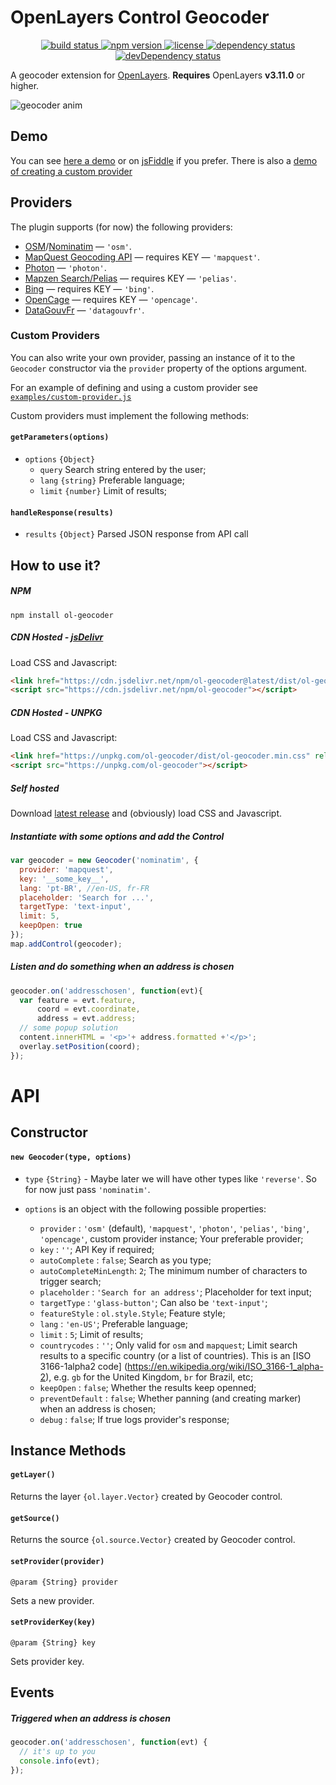 # OpenLayers Control Geocoder
<p align="center">
  <a href="https://travis-ci.org/jonataswalker/ol-geocoder">
    <img src="https://travis-ci.org/jonataswalker/ol-geocoder.svg?branch=master" alt="build status">
  </a>
  <a href="https://www.npmjs.com/package/ol-geocoder">
    <img src="https://img.shields.io/npm/v/ol-geocoder.svg"
      alt="npm version">
  </a>
  <a href="https://github.com/jonataswalker/ol-geocoder/blob/master/LICENSE">
    <img src="https://img.shields.io/npm/l/ol-geocoder.svg"
      alt="license">
  </a>
  <a href="https://david-dm.org/jonataswalker/ol-geocoder">
    <img src="https://david-dm.org/jonataswalker/ol-geocoder/status.svg"
      alt="dependency status">
  </a>
  <a href="https://david-dm.org/jonataswalker/ol-geocoder">
    <img src="https://david-dm.org/jonataswalker/ol-geocoder/dev-status.svg" alt="devDependency status">
  </a>
</p>

A geocoder extension for [OpenLayers](http://openlayers.org/). **Requires** OpenLayers **v3.11.0** or higher.

![geocoder anim](https://raw.githubusercontent.com/jonataswalker/ol-geocoder/screenshots/images/anim.gif)

## Demo
You can see [here a demo](http://rawgit.com/jonataswalker/ol-geocoder/master/examples/control-nominatim.html) or on [jsFiddle](http://jsfiddle.net/jonataswalker/c4qv9afb/) if you prefer. There is also a [demo of creating a custom provider](http://rawgit.com/jonataswalker/ol-geocoder/master/examples/custom-provider.html)

## Providers
The plugin supports (for now) the following providers:

* [OSM](http://www.openstreetmap.org/)/[Nominatim](http://wiki.openstreetmap.org/wiki/Nominatim) &mdash; `'osm'`.
* [MapQuest Geocoding API](http://open.mapquestapi.com/nominatim/) &mdash; requires KEY  &mdash; `'mapquest'`.
* [Photon](http://photon.komoot.de/)  &mdash; `'photon'`.
* [Mapzen Search/Pelias](https://mapzen.com/projects/search) &mdash; requires KEY  &mdash; `'pelias'`.
* [Bing](https://msdn.microsoft.com/pt-br/library/ff701713.aspx) &mdash; requires KEY  &mdash; `'bing'`.
* [OpenCage](https://geocoder.opencagedata.com) &mdash; requires KEY  &mdash; `'opencage'`.
* [DataGouvFr](https://adresse.data.gouv.fr/api/) &mdash; `'datagouvfr'`.

### Custom Providers
You can also write your own provider, passing an instance of it to the `Geocoder` constructor via the `provider` property of the options argument.

For an example of defining and using a custom provider see [`examples/custom-provider.js`](examples/custom-provider.js)

Custom providers must implement the following methods:

#### `getParameters(options)`

* `options` `{Object}`
    * `query` Search string entered by the user;
    * `lang` `{string}` Preferable language;
    * `limit` `{number}` Limit of results;

#### `handleResponse(results)`

* `results` `{Object}` Parsed JSON response from API call

## How to use it?

##### NPM
`npm install ol-geocoder`

##### CDN Hosted - [jsDelivr](https://www.jsdelivr.com/package/npm/ol-geocoder)
Load CSS and Javascript:
```HTML
<link href="https://cdn.jsdelivr.net/npm/ol-geocoder@latest/dist/ol-geocoder.min.css" rel="stylesheet">
<script src="https://cdn.jsdelivr.net/npm/ol-geocoder"></script>
```

##### CDN Hosted - UNPKG
Load CSS and Javascript:
```HTML
<link href="https://unpkg.com/ol-geocoder/dist/ol-geocoder.min.css" rel="stylesheet">
<script src="https://unpkg.com/ol-geocoder"></script>
```
##### Self hosted
Download [latest release](https://github.com/jonataswalker/ol-geocoder/releases/latest) and (obviously) load CSS and Javascript.

##### Instantiate with some options and add the Control
```javascript
var geocoder = new Geocoder('nominatim', {
  provider: 'mapquest',
  key: '__some_key__',
  lang: 'pt-BR', //en-US, fr-FR
  placeholder: 'Search for ...',
  targetType: 'text-input',
  limit: 5,
  keepOpen: true
});
map.addControl(geocoder);
```

##### Listen and do something when an address is chosen
```javascript
geocoder.on('addresschosen', function(evt){
  var feature = evt.feature,
      coord = evt.coordinate,
      address = evt.address;
  // some popup solution
  content.innerHTML = '<p>'+ address.formatted +'</p>';
  overlay.setPosition(coord);
});
```

# API

## Constructor

#### `new Geocoder(type, options)`

- `type` `{String}` - Maybe later we will have other types like `'reverse'`. So for now just pass `'nominatim'`.

- `options` is an object with the following possible properties:
  * `provider`             : `'osm'` (default), `'mapquest'`, `'photon'`, `'pelias'`, `'bing'`, `'opencage'`, custom provider instance; Your preferable provider;
  * `key`                  : `''`; API Key if required;
  * `autoComplete`         : `false`; Search as you type;
  * `autoCompleteMinLength`: `2`; The minimum number of characters to trigger search;
  * `placeholder`          : `'Search for an address'`; Placeholder for text input;
  * `targetType`           : `'glass-button'`; Can also be `'text-input'`;
  * `featureStyle`         : `ol.style.Style`; Feature style;
  * `lang`                 : `'en-US'`; Preferable language;
  * `limit`                : `5`; Limit of results;
  * `countrycodes`         : `''`; Only valid for `osm` and `mapquest`; Limit search results to a specific country (or a list of countries). This is an [ISO 3166-1alpha2 code] (https://en.wikipedia.org/wiki/ISO_3166-1_alpha-2), e.g. `gb` for the United Kingdom, `br` for Brazil, etc;
  * `keepOpen`             : `false`; Whether the results keep openned;
  * `preventDefault`       : `false`; Whether panning (and creating marker) when an address is chosen;
  * `debug`                : `false`; If true logs provider's response;

## Instance Methods

#### `getLayer()`
Returns the layer `{ol.layer.Vector}` created by Geocoder control.

#### `getSource()`
Returns the source `{ol.source.Vector}` created by Geocoder control.

#### `setProvider(provider)`

`@param {String} provider`

Sets a new provider.

#### `setProviderKey(key)`

`@param {String} key`

Sets provider key.

## Events

##### Triggered when an address is chosen
```javascript
geocoder.on('addresschosen', function(evt) {
  // it's up to you
  console.info(evt);
});
```
